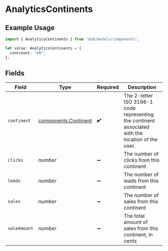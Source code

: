 # AnalyticsContinents

## Example Usage

```typescript
import { AnalyticsContinents } from "dub/models/components";

let value: AnalyticsContinents = {
  continent: "AN",
};
```

## Fields

| Field                                                                                             | Type                                                                                              | Required                                                                                          | Description                                                                                       |
| ------------------------------------------------------------------------------------------------- | ------------------------------------------------------------------------------------------------- | ------------------------------------------------------------------------------------------------- | ------------------------------------------------------------------------------------------------- |
| `continent`                                                                                       | [components.Continent](../../models/components/continent.md)                                      | :heavy_check_mark:                                                                                | The 2-letter ISO 3166-1 code representing the continent associated with the location of the user. |
| `clicks`                                                                                          | *number*                                                                                          | :heavy_minus_sign:                                                                                | The number of clicks from this continent                                                          |
| `leads`                                                                                           | *number*                                                                                          | :heavy_minus_sign:                                                                                | The number of leads from this continent                                                           |
| `sales`                                                                                           | *number*                                                                                          | :heavy_minus_sign:                                                                                | The number of sales from this continent                                                           |
| `saleAmount`                                                                                      | *number*                                                                                          | :heavy_minus_sign:                                                                                | The total amount of sales from this continent, in cents                                           |